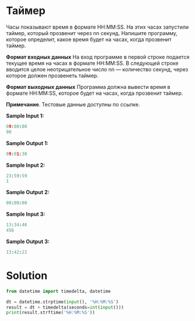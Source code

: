 # Таймер

Часы показывают время в формате HH:MM:SS. На этих часах запустили таймер, который прозвенит через nn секунд. Напишите
программу, которое определит, какое время будет на часах, когда прозвенит таймер.

**Формат входных данных**
На вход программе в первой строке подается текущее время на часах в формате HH:MM:SS. В следующей строке вводится целое
неотрицательное число nn — количество секунд, через которое должен прозвенеть таймер.

**Формат выходных данных**
Программа должна вывести время в формате HH:MM:SS, которое будет на часах, когда прозвенит таймер.

**Примечание**. Тестовые данные доступны по ссылке.

**Sample Input 1:**

```python
09:00:00
90
```

**Sample Output 1:**

```python
09:01:30
```

**Sample Input 2:**

```python
23:59:59
1
```

**Sample Output 2:**

```python
00:00:00
```

**Sample Input 3:**

```python
13:34:46
456
```

**Sample Output 3:**

```python
13:42:22
```

# Solution

```python
from datetime import timedelta, datetime

dt = datetime.strptime(input(), '%H:%M:%S')
result = dt + timedelta(seconds=int(input()))
print(result.strftime('%H:%M:%S'))
```